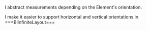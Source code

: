 I abstract measurements depending on the Element's orientation.

I make it easier to support horizontal and vertical orientations in ===BlInfiniteLayout===